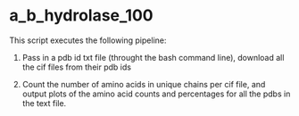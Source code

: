 # a_b_hydrolase_100

This script executes the following pipeline:

1. Pass in a pdb id txt file (throught the bash command line), download all the cif files from their pdb ids

2. Count the number of amino acids in unique chains per cif file, and output plots of the amino acid counts and percentages for all the pdbs in the text file.
